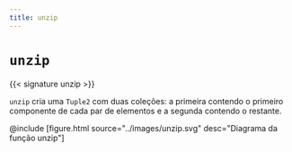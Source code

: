 ```yaml
---
title: unzip
---
```


# `unzip`

{{< signature unzip >}}

`unzip` cria uma `Tuple2` com duas coleções: a primeira contendo o primeiro componente de cada par de elementos e a segunda contendo o restante.

@include [figure.html source="../images/unzip.svg" desc="Diagrama da função unzip"]
